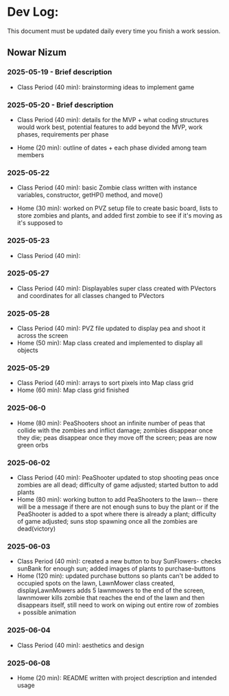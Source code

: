 # Dev Log:

This document must be updated daily every time you finish a work session.

## Nowar Nizum

### 2025-05-19 - Brief description
- Class Period (40 min): brainstorming ideas to implement game

### 2025-05-20 - Brief description
- Class Period (40 min): details for the MVP + what coding structures would work best, potential features to add beyond the MVP, work phases, requirements per phase  

- Home (20 min): outline of dates + each phase divided among team members

### 2025-05-22
- Class Period (40 min): basic Zombie class written with instance variables, constructor, getHP() method, and move()

- Home (30 min): worked on PVZ setup file to create basic board, lists to store zombies and plants, and added first zombie to see if it's moving as it's supposed to

### 2025-05-23
- Class Period (40 min):

### 2025-05-27
- Class Period (40 min): Displayables super class created with PVectors and coordinates for all classes changed to PVectors

### 2025-05-28
- Class Period (40 min): PVZ file updated to display pea and shoot it across the screen
- Home (50 min): Map class created and implemented to display all objects

### 2025-05-29
- Class Period (40 min): arrays to sort pixels into Map class grid
- Home (60 min): Map class grid finished

### 2025-06-0
- Home (80 min): PeaShooters shoot an infinite number of peas that collide with the zombies and inflict damage; zombies disappear once they die; peas disappear once they move off the screen; peas are now green orbs

### 2025-06-02
- Class Period (40 min): PeaShooter updated to stop shooting peas once zombies are all dead; difficulty of game adjusted; started button to add plants
- Home (80 min): working button to add PeaShooters to the lawn-- there will be a message if there are not enough suns to buy the plant or if the PeaShooter is added to a spot where there is already a plant; difficulty of game adjusted; suns stop spawning once all the zombies are dead(victory)

### 2025-06-03
- Class Period (40 min): created a new button to buy SunFlowers- checks sunBank for enough sun; added images of plants to purchase-buttons
- Home (120 min): updated purchase buttons so plants can't be added to occupied spots on the lawn, LawnMower class created, displayLawnMowers adds 5 lawnmowers to the end of the screen, lawnmower kills zombie that reaches the end of the lawn and then disappears itself, still need to work on wiping out entire row of zombies + possible animation

### 2025-06-04
- Class Period (40 min): aesthetics and design

### 2025-06-08
- Home (20 min): README written with project description and intended usage
